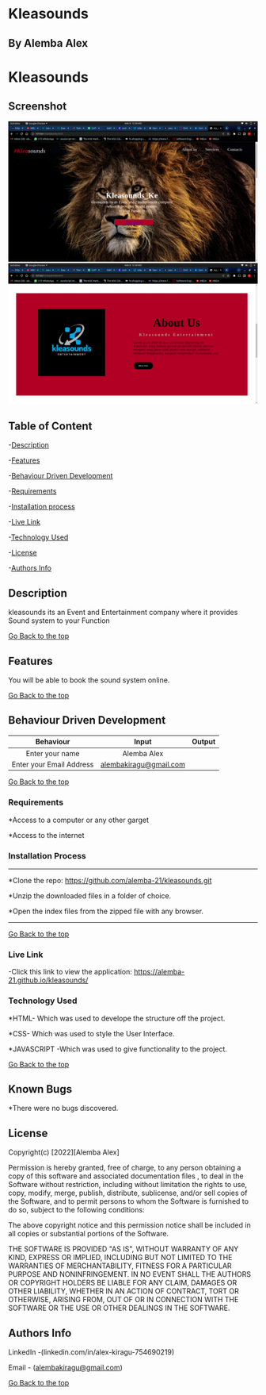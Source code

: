 # Kleasounds

## By Alemba Alex

# Kleasounds

## Screenshot
 
![image](./assets/images/Screenshot%20from%202022-07-08%2000-36-09.png)
![image](./assets/images/Screenshot%20from%202022-07-08%2000-36-17.png)

## Table of Content

-[Description](#description)

-[Features](#features)

-[Behaviour Driven Development](#Behaviour-Driven-Development)

-[Requirements](#requirements)

-[Installation process](#installation-process)

-[Live Link](#Live-Link)

-[Technology Used](#technology-Used)

-[License](#license)

-[Authors Info](#Authors-info)

## Description

<p>kleasounds its an Event and Entertainment company where it provides Sound system to your Function</p>

[Go Back to the top](#Kleasounds)


## Features

You will be able to book the sound system online.

[Go Back to the top](#Kleasounds)

## Behaviour Driven Development

|Behaviour |Input   |Output
|:---------:|:-------:|:-------:|
|Enter your name | Alemba Alex |    |
|Enter your Email Address |alembakiragu@gmail.com |    |

[Go Back to the top](#Kleasounds)

### Requirements

*Access to a computer or any other garget

*Access to the internet

### Installation Process

****

*Clone the repo: https://github.com/alemba-21/kleasounds.git

*Unzip the downloaded files in a folder of choice.

*Open the index files from the zipped file with any browser.
****

[Go Back to the top](#Kleasounds)

### Live Link

-Click this link to view the application: https://alemba-21.github.io/kleasounds/

### Technology Used

*HTML- Which was used to develope the structure off the project.

*CSS- Which was used to style the User Interface.

*JAVASCRIPT -Which was used to give functionality to the project.

[Go Back to the top](#Kleasounds)

## Known Bugs

*There were no bugs discovered.

## License

Copyright(c) [2022][Alemba Alex]

Permission is hereby granted, free of charge, to any person obtaining a copy of this software and associated documentation files , to deal in the Software without restriction, including without limitation the rights to use, copy, modify, merge, publish, distribute, sublicense, and/or sell copies of the Software, and to permit persons to whom the Software is furnished to do so, subject to the following conditions:

The above copyright notice and this permission notice shall be included in all copies or substantial portions of the Software.

THE SOFTWARE IS PROVIDED "AS IS", WITHOUT WARRANTY OF ANY KIND, EXPRESS OR IMPLIED, INCLUDING BUT NOT LIMITED TO THE WARRANTIES OF MERCHANTABILITY, FITNESS FOR A PARTICULAR PURPOSE AND NONINFRINGEMENT. IN NO EVENT SHALL THE AUTHORS OR COPYRIGHT HOLDERS BE LIABLE FOR ANY CLAIM, DAMAGES OR OTHER LIABILITY, WHETHER IN AN ACTION OF CONTRACT, TORT OR OTHERWISE, ARISING FROM, OUT OF OR IN CONNECTION WITH THE SOFTWARE OR THE USE OR OTHER DEALINGS IN THE SOFTWARE.

## Authors Info

LinkedIn -(linkedin.com/in/alex-kiragu-754690219)

Email - (alembakiragu@gmail.com)

[Go Back to the top](#Kleasounds)